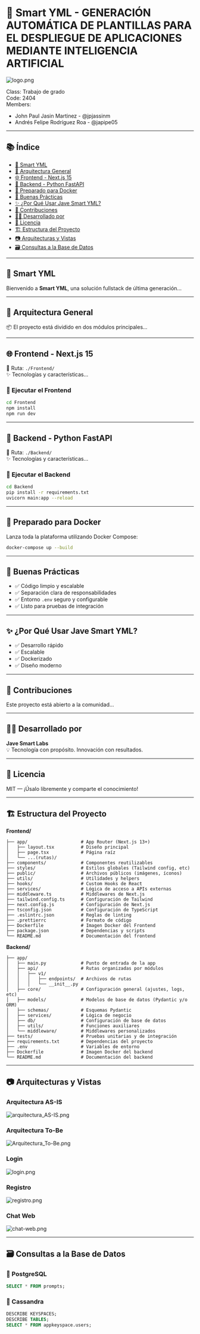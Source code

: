 
# 🚀 Smart YML - GENERACIÓN AUTOMÁTICA DE PLANTILLAS PARA EL DESPLIEGUE DE APLICACIONES MEDIANTE INTELIGENCIA ARTIFICIAL  

![logo.png](public/img/logo.png)

Class: Trabajo de grado  
Code: 2404  
Members:

- John Paul Jasin Martinez - @jpjassinm  
- Andrés Felipe Rodríguez Roa - @japipe05  

---

## 📚 Índice

- [🚀 Smart YML](#-smart-yml)
- [🧠 Arquitectura General](#-arquitectura-general)
- [🌐 Frontend - Next.js 15](#-frontend---nextjs-15)
- [🔧 Backend - Python FastAPI](#-backend---python-fastapi)
- [🐳 Preparado para Docker](#-preparado-para-docker)
- [🧪 Buenas Prácticas](#-buenas-prácticas)
- [✨ ¿Por Qué Usar Jave Smart YML?](#-por-qué-usar-jave-smart-yml)
- [🤝 Contribuciones](#-contribuciones)
- [👨‍💻 Desarrollado por](#-desarrollado-por)
- [📄 Licencia](#-licencia)
- [🏗️ Estructura del Proyecto](#️-estructura-del-proyecto)
- [📷 Arquitecturas y Vistas](#-arquitecturas-y-vistas)
- [🗃️ Consultas a la Base de Datos](#️-consultas-a-la-base-de-datos)

---

## 🚀 Smart YML 

Bienvenido a **Smart YML**, una solución fullstack de última generación...

---

## 🧠 Arquitectura General

📦 El proyecto está dividido en dos módulos principales...

---

## 🌐 Frontend - Next.js 15

📁 Ruta: `./Frontend/`  
✨ Tecnologías y características...

### 🚀 Ejecutar el Frontend

```bash
cd Frontend
npm install
npm run dev
```

---

## 🔧 Backend - Python FastAPI

📁 Ruta: `./Backend/`  
✨ Tecnologías y características...

### 🚀 Ejecutar el Backend

```bash
cd Backend
pip install -r requirements.txt
uvicorn main:app --reload
```

---

## 🐳 Preparado para Docker

Lanza toda la plataforma utilizando Docker Compose:

```bash
docker-compose up --build
```

---

## 🧪 Buenas Prácticas

- ✅ Código limpio y escalable  
- ✅ Separación clara de responsabilidades  
- ✅ Entorno `.env` seguro y configurable  
- ✅ Listo para pruebas de integración  

---

## ✨ ¿Por Qué Usar Jave Smart YML?

- ✅ Desarrollo rápido  
- ✅ Escalable  
- ✅ Dockerizado  
- ✅ Diseño moderno  

---

## 🤝 Contribuciones

Este proyecto está abierto a la comunidad...

---

## 👨‍💻 Desarrollado por

**Jave Smart Labs**  
💡 Tecnología con propósito. Innovación con resultados.

---

## 📄 Licencia

MIT — ¡Úsalo libremente y comparte el conocimiento!

---


## 🏗️ Estructura del Proyecto

**Frontend/**
```
├── app/                    # App Router (Next.js 13+)
│   ├── layout.tsx          # Diseño principal
│   ├── page.tsx            # Página raíz
│   └── ...(rutas)/
├── components/             # Componentes reutilizables
├── styles/                 # Estilos globales (Tailwind config, etc)
├── public/                 # Archivos públicos (imágenes, íconos)
├── utils/                  # Utilidades y helpers
├── hooks/                  # Custom Hooks de React
├── services/               # Lógica de acceso a APIs externas
├── middleware.ts           # Middlewares de Next.js
├── tailwind.config.ts      # Configuración de Tailwind
├── next.config.js          # Configuración de Next.js
├── tsconfig.json           # Configuración de TypeScript
├── .eslintrc.json          # Reglas de linting
├── .prettierrc             # Formato de código
├── Dockerfile              # Imagen Docker del Frontend
├── package.json            # Dependencias y scripts
└── README.md               # Documentación del frontend
```

**Backend/**
```
├── app/
│   ├── main.py             # Punto de entrada de la app
│   ├── api/                # Rutas organizadas por módulos
│   │   ├── v1/
│   │   │   ├── endpoints/  # Archivos de rutas
│   │   │   └── __init__.py
│   ├── core/               # Configuración general (ajustes, logs, etc)
│   ├── models/             # Modelos de base de datos (Pydantic y/o ORM)
│   ├── schemas/            # Esquemas Pydantic
│   ├── services/           # Lógica de negocio
│   ├── db/                 # Configuración de base de datos
│   ├── utils/              # Funciones auxiliares
│   └── middleware/         # Middlewares personalizados
├── tests/                  # Pruebas unitarias y de integración
├── requirements.txt        # Dependencias del proyecto
├── .env                    # Variables de entorno
├── Dockerfile              # Imagen Docker del backend
└── README.md               # Documentación del backend
```


---

## 📷 Arquitecturas y Vistas

### Arquitectura AS-IS  
![arquitectura_AS-IS.png](public/img/arquitectura_AS-IS.png)

### Arquitectura To-Be  
![Arquitectura_To-Be.png](public/img/Arquitectura_To-Be.png)

### Login  
![login.png](public/img/login.png)

### Registro  
![registro.png](public/img/registro.png)

### Chat Web  
![chat-web.png](public/img/chat-web.png)

---

## 🗃️ Consultas a la Base de Datos

### 🐘 PostgreSQL

```sql
SELECT * FROM prompts;
```

### 🔹 Cassandra

```sql
DESCRIBE KEYSPACES;
DESCRIBE TABLES;
SELECT * FROM appkeyspace.users;
```

